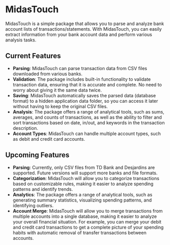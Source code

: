 # MidasTouch

MidasTouch is a simple package that allows you to parse and analyze bank account lists of transactions/statements. With MidasTouch, you can easily extract information from your bank account data and perform various analysis tasks.

## Current Features
- **Parsing**: MidasTouch can parse transaction data from CSV files downloaded from various banks.
- **Validation**: The package includes built-in functionality to validate transaction data, ensuring that it is accurate and complete. No need to worry about giving it the same data twice.
- **Saving**: MidasTouch automatically saves the parsed data (database format) to a hidden application data folder, so you can access it later without having to keep the original CSV files.
- **Analysis**: The package offers a range of analytical tools, such as sums, averages, and counts of transactions, as well as the ability to filter and sort transactions based on date, in/out, and keywords in the transaction description.
- **Account Types**: MidasTouch can handle multiple account types, such as debit and credit card accounts.

## Upcoming Features

- **Parsing**: Currently, only CSV files from TD Bank and Desjardins are supported. Future versions will support more banks and file formats.
- **Categorization**: MidasTouch will allow you to categorize transactions based on customizable rules, making it easier to analyze spending patterns and identify trends.
- **Analytics**: The package offers a range of analytical tools, such as generating summary statistics, visualizing spending patterns, and identifying outliers.
- **Account Merge**: MidasTouch will allow you to merge transactions from multiple accounts into a single database, making it easier to analyze your overall financial situation. For example, you can merge your debit and credit card transactions to get a complete picture of your spending habits with automatic removal of transfer transactions between accounts.
